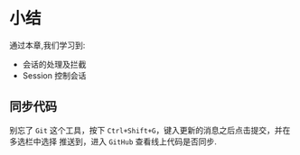 # 小结

通过本章,我们学习到:

* 会话的处理及拦截
* Session 控制会话

## 同步代码

别忘了 `Git` 这个工具，按下 `Ctrl+Shift+G`，键入更新的消息之后点击提交，并在多选栏中选择 推送到，进入 `GitHub` 查看线上代码是否同步.